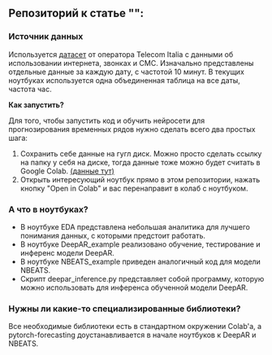 ## Репозиторий к статье "":

### **Источник данных**
Используется [датасет](https://dataverse.harvard.edu/dataset.xhtml?persistentId=doi:10.7910/DVN/EGZHFV) от оператора Telecom Italia с данными об использовании интернета, звонках и СМС.
Изначально представлены отдельные данные за каждую дату, с частотой 10 минут.
В текущих ноутбуках используется одна объединенная таблица на все даты, частота час. 

**Как запустить?**

Для того, чтобы запустить код и обучить нейросети для прогнозирования временных рядов нужно сделать всего два простых шага:
1. Сохранить себе данные на гугл диск. Можно просто сделать ссылку на папку у себя на диске, тогда данные тоже можно будет считать в Google Colab. [(данные тут)](https://drive.google.com/drive/folders/1KQa7D8k_eyIHnFm_hKQeL4-2fRQHKCqU?usp=sharing)
2. Открыть интересующий ноутбук прямо в этом репозитории, нажать кнопку "Open in Colab" и вас перенаправит в колаб с ноутбуком.

### **А что в ноутбуках?**

- В ноутбуке EDA представлена небольшая аналитика для лучшего понимания данных, с которыми предстоит работать.
- В ноутбуке DeepAR_example реализовано обучение, тестирование и инференс модели DeepAR.
- В  ноутбуке NBEATS_example приведен аналогичный код для модели NBEATS.
- Скрипт deepar_inference.py представляет собой программу, которую можно использовать для инференса обученной модели DeepAR.

### **Нужны ли какие-то специализированные библиотеки?**

Все необходимые библиотеки есть в стандартном окружении Colab'а, а pytorch-forecasting доустанавливается в начале ноутбуков к DeepAR и NBEATS.
